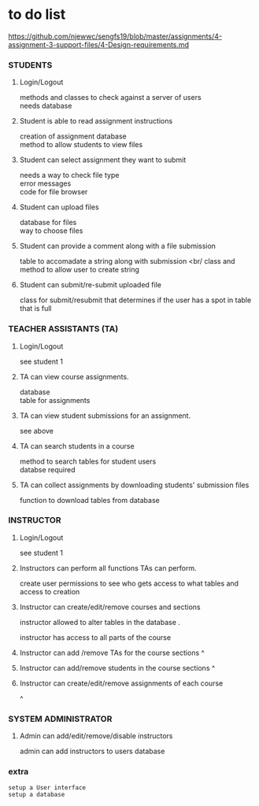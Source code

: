 # to do list
https://github.com/njewwc/sengfs19/blob/master/assignments/4-assignment-3-support-files/4-Design-requirements.md

### STUDENTS
1. Login/Logout

    methods and classes to check against a server of users </br>
    needs database
    
    
2. Student is able to read assignment instructions
	
	creation of assignment database </br>
	method to allow students to view files
  
3. Student can select assignment they want to submit
  
  	needs a way to check file type </br>
	error messages </br>
	code for file browser
	
4. Student can upload files 

  	database for files </br>
	way to choose files
	
5. Student can provide a comment along with a file submission
  
  	table to accomadate a string along with submission <br/
  	class and method to allow user to create string
  
6. Student can submit/re-submit uploaded file 

	class for submit/resubmit that determines if the user has a spot in table that is full
 
### TEACHER ASSISTANTS (TA)
1. Login/Logout

	see student 1

2. TA can view course assignments.
 
 	database <br/>
	table for assignments
 
3. TA can view student submissions for an assignment.
	
	see above
  
4. TA can search students in a course

	method to search tables for student users <br/>
	databse required 
	
 
5. TA can collect assignments by downloading students' submission files

	function to download tables from database
	
  

### INSTRUCTOR
1. Login/Logout

	see student 1

2. Instructors can perform all functions TAs can perform.

	create user permissions to see who gets access to what tables and access to creation
	
	 
3. Instructor can create/edit/remove courses and sections
	 
	 instructor allowed to alter tables in the database . 
	 
	 instructor has access to all parts of the course
	 
4. Instructor can add /remove TAs for the course sections
	  ^
	  
	  
5. Instructor can add/remove students in the course sections
	  ^
6. Instructor can create/edit/remove assignments of each course
	 
	^
### SYSTEM ADMINISTRATOR
1. Admin can add/edit/remove/disable instructors

	admin can add instructors to users database
	
	
### extra


	setup a User interface
	setup a database
	
	
	
	
